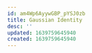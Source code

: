 ```yaml
---
id: am4Wp6AyywGBP_pYSJ0zb
title: Gaussian Identity
desc: ''
updated: 1639759645940
created: 1639759645940
---
```


